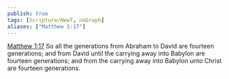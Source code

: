 ```yaml
---
publish: true
tags: [Scripture/NewT, noGraph]
aliases: ["Matthew 1:17"]
---
```

[Matthew 1:17](https://churchofjesuschrist.org/study/scriptures/nt/matt/1?lang=eng&id=p17#p17) So all the generations from Abraham to David are fourteen generations; and from David until the carrying away into Babylon are fourteen generations; and from the carrying away into Babylon unto Christ are fourteen generations.
